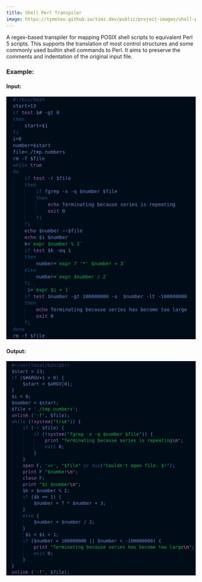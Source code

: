 ```yaml
---
title: Shell Perl Transpiler
image: https://tymotex.github.io/timz.dev/public/project-images/shell-perl-transpiler-thumbnail.png
---
```


A regex-based transpiler for mapping POSIX shell scripts to equivalent Perl 5 scripts. This supports the translation of most control structures and some commonly used builtin shell commands to Perl. It aims to preserve the comments and indentation of the original input file.

### Example:

#### Input:

![](https://github.com/Tymotex/ShellPerlTranspiler/raw/master/images/SeriesSh.png)

#### Output:

![](https://github.com/Tymotex/ShellPerlTranspiler/raw/master/images/SeriesPl.png)
